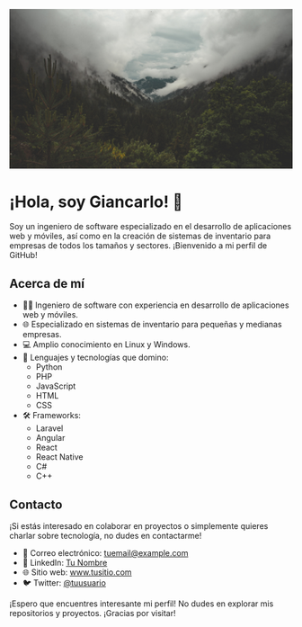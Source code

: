 <!-- ### Hi there I'm Giancarlo👋 -->

<!--
**Gdevp/Gdevp** is a ✨ _special_ ✨ repository because its `README.md` (this file) appears on your GitHub profile.

Here are some ideas to get you started:

- 🔭 I’m currently working on ...
- 🌱 I’m currently learning ...
- 👯 I’m looking to collaborate on ...
- 🤔 I’m looking for help with ...
- 💬 Ask me about ...
- 📫 How to reach me: ...
- 😄 Pronouns: ...
- ⚡ Fun fact: ...
-->

![Vista panorámica de una montaña boscosa con nubes](./forest-mountain-cloudy-valley.png)
<div class="container">
  <h1>¡Hola, soy Giancarlo! 👋</h1>

  <p>Soy un ingeniero de software especializado en el desarrollo de aplicaciones web y móviles, así como en la creación de sistemas de inventario para empresas de todos los tamaños y sectores. ¡Bienvenido a mi perfil de GitHub!</p>

  <h2>Acerca de mí</h2>

  <ul>
    <li>👨‍💻 Ingeniero de software con experiencia en desarrollo de aplicaciones web y móviles.</li>
    <li>🌐 Especializado en sistemas de inventario para pequeñas y medianas empresas.</li>
    <li>💻 Amplio conocimiento en Linux y Windows.</li>
    <li>💼 Lenguajes y tecnologías que domino:
      <ul>
        <li>Python</li>
        <li>PHP</li>
        <li>JavaScript</li>
        <li>HTML</li>
        <li>CSS</li>
      </ul>
    </li>
    <li>🛠 Frameworks:
      <ul>
        <li>Laravel</li>
        <li>Angular</li>
        <li>React</li>
        <li>React Native</li>
        <li>C#</li>
        <li>C++</li>
      </ul>
    </li>
  </ul>


  <h2>Contacto</h2>

  <p>¡Si estás interesado en colaborar en proyectos o simplemente quieres charlar sobre tecnología, no dudes en contactarme!</p>
  
  <ul>
    <li>📧 Correo electrónico: <a href="mailto:giancarlosilvagutierrez55@gmail.com">tuemail@example.com</a></li>
    <li>🔗 LinkedIn: <a href="https://www.linkedin.com/in/giancarlo-silva-000a13285/">Tu Nombre</a></li>
    <li>🌐 Sitio web: <a href="">www.tusitio.com</a></li>
    <li>🐦 Twitter: <a href="">@tuusuario</a></li>
  </ul>

  <p>¡Espero que encuentres interesante mi perfil! No dudes en explorar mis repositorios y proyectos. ¡Gracias por visitar!</p>
</div>

